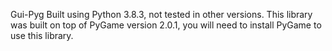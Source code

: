 Gui-Pyg
Built using Python 3.8.3, not tested in other versions.
This library was built on top of PyGame version 2.0.1, you will need to install PyGame to use this library.
